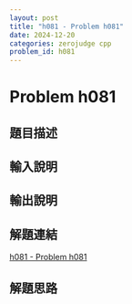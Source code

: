 ```yaml
---
layout: post
title: "h081 - Problem h081"
date: 2024-12-20
categories: zerojudge cpp
problem_id: h081
---
```


# Problem h081

## 題目描述



## 輸入說明



## 輸出說明



## 解題連結

[h081 - Problem h081](https://zerojudge.tw/ShowProblem?problemid=h081)

## 解題思路

